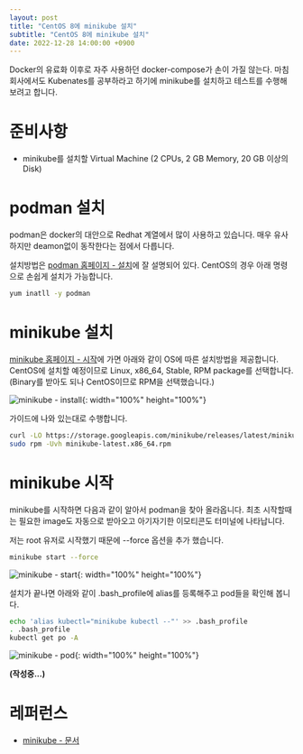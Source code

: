 ```yaml
---
layout: post
title: "CentOS 8에 minikube 설치"
subtitle: "CentOS 8에 minikube 설치"
date: 2022-12-28 14:00:00 +0900
---
```

Docker의 유료화 이후로 자주 사용하던 docker-compose가 손이 가질 않는다. 마침 회사에서도 Kubenates를 공부하라고 하기에 minikube를 설치하고 테스트를 수행해보려고 합니다.


# 준비사항
- minikube를 설치할 Virtual Machine (2 CPUs, 2 GB Memory, 20 GB 이상의 Disk)

# podman 설치
podman은 docker의 대안으로 Redhat 계열에서 많이 사용하고 있습니다. 매우 유사하지만 deamon없이 동작한다는 점에서 다릅니다. 

설치방법은 [podman 홈페이지 - 설치](https://podman.io/getting-started/installation)에 잘 설명되어 있다. CentOS의 경우 아래 명령으로 손쉽게 설치가 가능합니다.
```bash
yum inatll -y podman
```

# minikube 설치
[minikube 홈페이지 - 시작](https://minikube.sigs.k8s.io/docs/start/)에 가면 아래와 같이 OS에 따른 설치방법을 제공합니다. CentOS에 설치할 예정이므로 Linux, x86_64, Stable, RPM package를 선택합니다. (Binary를 받아도 되나 CentOS이므로 RPM을 선택했습니다.)

![minikube - install](https://user-images.githubusercontent.com/100823210/209761607-b3ace868-b7b3-483c-8779-7b9245976222.png){: width="100%" height="100%"}

가이드에 나와 있는대로 수행합니다.
```bash
curl -LO https://storage.googleapis.com/minikube/releases/latest/minikube-latest.x86_64.rpm
sudo rpm -Uvh minikube-latest.x86_64.rpm
```

# minikube 시작 
minikube를 시작하면 다음과 같이 알아서 podman을 찾아 올라옵니다. 최초 시작할때는 필요한 image도 자동으로 받아오고 아기자기한 이모티콘도 터미널에 나타납니다.

저는 root 유저로 시작했기 때문에 --force 옵션을 추가 했습니다.
```bash
minikube start --force
```
![minikube - start](https://user-images.githubusercontent.com/100823210/209762951-5dc5c025-f547-4765-aaf9-1fd0984f7a12.png){: width="100%" height="100%"}

설치가 끝나면 아래와 같이 .bash_profile에 alias를 등록해주고 pod들을 확인해 봅니다.
```bash
echo 'alias kubectl="minikube kubectl --"' >> .bash_profile
. .bash_profile
kubectl get po -A
```
![minikube - pod](https://user-images.githubusercontent.com/100823210/209763344-fda901dc-a0c8-4bdf-b18e-df66b8d96105.png){: width="100%" height="100%"}

**(작성중...)**

# 레퍼런스
- [minikube - 문서](https://minikube.sigs.k8s.io/docs/)






